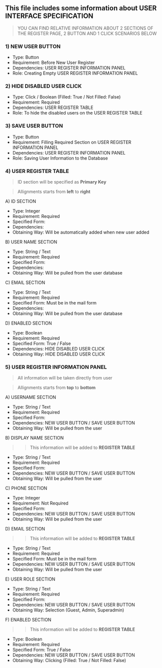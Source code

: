 ## This file includes some information about USER INTERFACE SPECIFICATION 

>YOU CAN FIND RELATIVE INFORMATION ABOUT 2 SECTIONS OF THE REGISTER PAGE, 2 BUTTON AND 1 CLICK SCENARIOS BELOW 




### **1) NEW USER BUTTON**

  - Type: Button
  - Requirement: Before New User Register
  - Dependencies: USER REGISTER INFORMATION PANEL
  - Role: Creating Empty USER REGISTER INFORMATION PANEL



### **2) HIDE DISABLED USER CLICK**

  - Type: Click / Boolean (Filled: True / Not Filled: False)
  - Requirement: Required 
  - Dependencies: USER REGISTER TABLE 
  - Role: To hide the disabled users on the USER REGISTER TABLE  


### **3) SAVE USER BUTTON**

  - Type: Button
  - Requirement: Filling Required Section on USER REGISTER INFORMATION PANEL
  - Dependencies: USER REGISTER INFORMATION PANEL
  - Role: Saving User Information to the Database



### **4) USER REGISTER TABLE**

>ID section will be specified as **Primary Key**

>Allignments starts from **left** to **right**



  A) ID SECTION
  
  - Type: Integer
  - Requirement: Required
  - Specified Form: 
  - Dependencies: 
  - Obtaining Way: Will be automatically added when new user added
  
  
   B) USER NAME SECTION
  
  - Type: String / Text
  - Requirement: Required
  - Specified Form: 
  - Dependencies: 
  - Obtaining Way: Will be pulled from the user database


   C) EMAIL SECTION
  
  - Type: String / Text
  - Requirement: Required
  - Specified Form: Must be in the mail form
  - Dependencies: 
  - Obtaining Way: Will be pulled from the user database


   D) ENABLED SECTION
  
  - Type: Boolean
  - Requirement: Required
  - Specified Form: True / False
  - Dependencies: HIDE DISABLED USER CLICK
  - Obtaining Way: HIDE DISABLED USER CLICK





### **5) USER REGISTER INFORMATION PANEL**

>All information will be taken directly from user

>Allignments starts from **top** to **bottom**



  A) USERNAME SECTION
  
  - Type: String / Text
  - Requirement: Required
  - Specified Form:  
  - Dependencies: NEW USER BUTTON / SAVE USER BUTTON
  - Obtaining Way: Will be pulled from the user


  B) DISPLAY NAME SECTION
  
  >> This information will be added to **REGISTER TABLE**
  
  - Type: String / Text
  - Requirement: Required
  - Specified Form: 
  - Dependencies: NEW USER BUTTON / SAVE USER BUTTON
  - Obtaining Way: Will be pulled from the user

  
   C) PHONE SECTION
  
  - Type: Integer
  - Requirement: Not Required
  - Specified Form:  
  - Dependencies: NEW USER BUTTON / SAVE USER BUTTON
  - Obtaining Way: Will be pulled from the user


   D) EMAIL SECTION
  
  >> This information will be added to **REGISTER TABLE**
  
  - Type: String / Text
  - Requirement: Required
  - Specified Form: Must be in the mail form 
  - Dependencies: NEW USER BUTTON / SAVE USER BUTTON
  - Obtaining Way: Will be pulled from the user


   E) USER ROLE SECTION
  
  - Type: String / Text
  - Requirement: Required
  - Specified Form: 
  - Dependencies: NEW USER BUTTON / SAVE USER BUTTON
  - Obtaining Way: Selection (Guest, Admin, Superadmin) 



   F) ENABLED SECTION
   
   >> This information will be added to **REGISTER TABLE**
  
  - Type: Boolean
  - Requirement: Required
  - Specified Form: True / False
  - Dependencies: NEW USER BUTTON / SAVE USER BUTTON
  - Obtaining Way: Clicking (Filled: True / Not Filled: False) 
   


